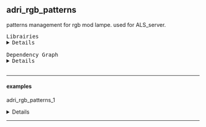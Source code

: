 ## adri_rgb_patterns

patterns management for rgb mod lampe.
used for ALS_server.

<pre>
Librairies
<details>
adri_rgb_patterns               = https://github.com/AdriLighting/adri_rgb_patterns
adri_timer                      = https://github.com/AdriLighting/adri_timer

ArduinoJson                     = https://github.com/bblanchon/ArduinoJson

framework                       = https://github.com/esp8266/Arduino/tree/master/libraries
LittleFS(esp8266)               = 

</details>
Dependency Graph
<details>
|-- [adri_rgb_patterns] 1.0.0
|   |-- [adri_timer] 1.0.0
|   |-- [ArduinoJson] 6.17.1
|   |-- [LittleFS(esp8266)] 0.1.0</details>
</pre>

<hr>

#### examples

adri_rgb_patterns_1
<details>
<pre>
platformio.ini
<details>
[env:nodemcuv2]
platform=espressif8266
board=nodemcuv2
framework=arduino
lib_extra_dirs= ${env.lib_extra_dirs}
[platformio]
src_dir= ${env.src_dir}

</details>
</pre>
<pre>
Librairies
<details>
ALS_leds_effects                = https://github.com/AdriLighting/ALS_leds_effects

adri_rgb_patterns               = https://github.com/AdriLighting/adri_rgb_patterns
adri_timer                      = https://github.com/AdriLighting/adri_timer
adri_tools_v2                   = https://github.com/AdriLighting/adri_tools_v2
adri_leds_color                 = https://github.com/AdriLighting/adri_leds_color
adri_spiff                      = https://github.com/AdriLighting/adri_spiff

ArduinoJson                     = https://github.com/bblanchon/ArduinoJson
FastLED                         = https://github.com/FastLED/FastLED

framework                       = https://github.com/esp8266/Arduino/tree/master/libraries
LittleFS(esp8266)               = 
ESP8266WiFi                     = 
SPI                             = 

unregisterd lib:
EspSoftwareSerial = 
</details>
Dependency Graph
<details>
|-- [adri_rgb_patterns] 1.0.0
|   |-- [adri_timer] 1.0.0
|   |-- [ArduinoJson] 6.17.1
|   |-- [LittleFS(esp8266)] 0.1.0
|-- [adri_tools_v2] 1.0.0
|   |-- [ESP8266WiFi] 1.0
|   |-- [LittleFS(esp8266)] 0.1.0
|-- [ALS_leds_effects] 1.0.0
|   |-- [FastLED] 3.3.3
|   |   |-- [SPI] 1.0
|   |   |-- [EspSoftwareSerial] 6.8.5
|   |-- [adri_leds_color] 1.0.0
|   |   |-- [FastLED] 3.3.3
|   |   |   |-- [SPI] 1.0
|   |   |   |-- [EspSoftwareSerial] 6.8.5
|   |-- [adri_spiff] 1.0.0
|   |   |-- [LittleFS(esp8266)] 0.1.0
|   |-- [adri_tools_v2] 1.0.0
|   |   |-- [ESP8266WiFi] 1.0
|   |   |-- [LittleFS(esp8266)] 0.1.0
|   |-- [LittleFS(esp8266)] 0.1.0
|   |-- [ArduinoJson] 6.17.1
|   |-- [adri_timer] 1.0.0</details>
</pre>

</details>
<hr>